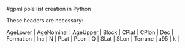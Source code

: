 #gpml pole list creation in Python

These headers are necessary:

AgeLower	| AgeNominal	| AgeUpper	| Block	| CPlat	| CPlon	| Dec		| Formation	| Inc	| N	| PLat	| PLon	| Q	| SLat	| SLon	| Terrane	| a95	| k |
